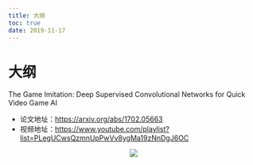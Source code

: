 ```yaml
---
title: 大纲
toc: true
date: 2019-11-17
---
```

# 大纲

The Game Imitation: Deep Supervised Convolutional Networks for Quick Video Game AI



- 论文地址：<https://arxiv.org/abs/1702.05663>
- 视频地址：<https://www.youtube.com/playlist?list=PLegUCwsQzmnUpPwVv8ygMa19zNnDgJ6OC>



<center>

![](http://images.iterate.site/blog/image/20191103142233.gif?imageslim)


</center>
